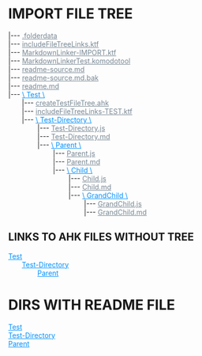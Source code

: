 # IMPORT FILE TREE  
|--- <a href=".folderdata" style="color:#788894;" >.folderdata</a>  
|--- <a href="includeFileTreeLinks.ktf" style="color:#788894;" >includeFileTreeLinks.ktf</a>  
|--- <a href="MarkdownLinker-IMPORT.ktf" style="color:#788894;" >MarkdownLinker-IMPORT.ktf</a>  
|--- <a href="MarkdownLinkerTest.komodotool" style="color:#788894;" >MarkdownLinkerTest.komodotool</a>  
|--- <a href="readme-source.md" style="color:#788894;" >readme-source.md</a>  
|--- <a href="readme-source.md.bak" style="color:#788894;" >readme-source.md.bak</a>  
|--- <a href="readme.md" style="color:#788894;" >readme.md</a>  
|--- <a href="Test" style="color:#0091ff;" >\ Test \\</a>  
 &nbsp; &nbsp; &nbsp; &nbsp;|--- <a href="Test/createTestFileTree.ahk" style="color:#788894;" >createTestFileTree.ahk</a>  
 &nbsp; &nbsp; &nbsp; &nbsp;|--- <a href="Test/includeFileTreeLinks-TEST.ktf" style="color:#788894;" >includeFileTreeLinks-TEST.ktf</a>  
 &nbsp; &nbsp; &nbsp; &nbsp;|--- <a href="Test/Test-Directory" style="color:#0091ff;" >\ Test-Directory \\</a>  
 &nbsp; &nbsp; &nbsp; &nbsp; &nbsp; &nbsp; &nbsp; &nbsp;|--- <a href="Test/Test-Directory/Test-Directory.js" style="color:#788894;" >Test-Directory.js</a>  
 &nbsp; &nbsp; &nbsp; &nbsp; &nbsp; &nbsp; &nbsp; &nbsp;|--- <a href="Test/Test-Directory/Test-Directory.md" style="color:#788894;" >Test-Directory.md</a>  
 &nbsp; &nbsp; &nbsp; &nbsp; &nbsp; &nbsp; &nbsp; &nbsp;|--- <a href="Test/Test-Directory/Parent" style="color:#0091ff;" >\ Parent \\</a>  
 &nbsp; &nbsp; &nbsp; &nbsp; &nbsp; &nbsp; &nbsp; &nbsp; &nbsp; &nbsp; &nbsp; &nbsp;|--- <a href="Test/Test-Directory/Parent/Parent.js" style="color:#788894;" >Parent.js</a>  
 &nbsp; &nbsp; &nbsp; &nbsp; &nbsp; &nbsp; &nbsp; &nbsp; &nbsp; &nbsp; &nbsp; &nbsp;|--- <a href="Test/Test-Directory/Parent/Parent.md" style="color:#788894;" >Parent.md</a>  
 &nbsp; &nbsp; &nbsp; &nbsp; &nbsp; &nbsp; &nbsp; &nbsp; &nbsp; &nbsp; &nbsp; &nbsp;|--- <a href="Test/Test-Directory/Parent/Child" style="color:#0091ff;" >\ Child \\</a>  
 &nbsp; &nbsp; &nbsp; &nbsp; &nbsp; &nbsp; &nbsp; &nbsp; &nbsp; &nbsp; &nbsp; &nbsp; &nbsp; &nbsp; &nbsp; &nbsp;|--- <a href="Test/Test-Directory/Parent/Child/Child.js" style="color:#788894;" >Child.js</a>  
 &nbsp; &nbsp; &nbsp; &nbsp; &nbsp; &nbsp; &nbsp; &nbsp; &nbsp; &nbsp; &nbsp; &nbsp; &nbsp; &nbsp; &nbsp; &nbsp;|--- <a href="Test/Test-Directory/Parent/Child/Child.md" style="color:#788894;" >Child.md</a>  
 &nbsp; &nbsp; &nbsp; &nbsp; &nbsp; &nbsp; &nbsp; &nbsp; &nbsp; &nbsp; &nbsp; &nbsp; &nbsp; &nbsp; &nbsp; &nbsp;|--- <a href="Test/Test-Directory/Parent/Child/GrandChild" style="color:#0091ff;" >\ GrandChild \\</a>  
 &nbsp; &nbsp; &nbsp; &nbsp; &nbsp; &nbsp; &nbsp; &nbsp; &nbsp; &nbsp; &nbsp; &nbsp; &nbsp; &nbsp; &nbsp; &nbsp; &nbsp; &nbsp; &nbsp; &nbsp;|--- <a href="Test/Test-Directory/Parent/Child/GrandChild/GrandChild.js" style="color:#788894;" >GrandChild.js</a>  
 &nbsp; &nbsp; &nbsp; &nbsp; &nbsp; &nbsp; &nbsp; &nbsp; &nbsp; &nbsp; &nbsp; &nbsp; &nbsp; &nbsp; &nbsp; &nbsp; &nbsp; &nbsp; &nbsp; &nbsp;|--- <a href="Test/Test-Directory/Parent/Child/GrandChild/GrandChild.md" style="color:#788894;" >GrandChild.md</a>  

## LINKS TO AHK FILES WITHOUT TREE  
<a href="Test" style="color:#0091ff;" >Test</a>  
 &nbsp; &nbsp; &nbsp; &nbsp;<a href="Test/Test-Directory" style="color:#0091ff;" >Test-Directory</a>  
 &nbsp; &nbsp; &nbsp; &nbsp; &nbsp; &nbsp; &nbsp; &nbsp;<a href="Test/Test-Directory/Parent" style="color:#0091ff;" >Parent</a>  

# DIRS WITH README FILE  
<a href="Test" style="color:#0091ff;" >Test</a>  
<a href="Test/Test-Directory" style="color:#0091ff;" >Test-Directory</a>  
<a href="Test/Test-Directory/Parent" style="color:#0091ff;" >Parent</a>  
  